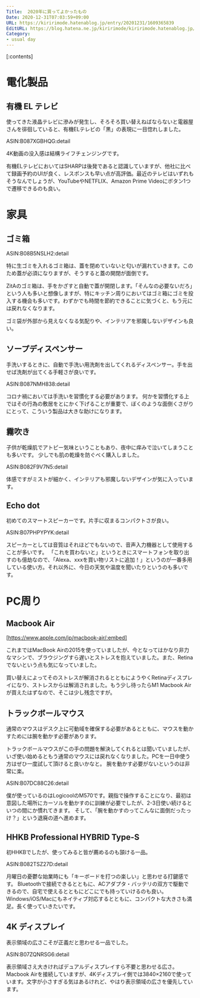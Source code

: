 ```yaml
---
Title:  2020年に買ってよかったもの
Date: 2020-12-31T07:03:59+09:00
URL: https://kiririmode.hatenablog.jp/entry/20201231/1609365839
EditURL: https://blog.hatena.ne.jp/kiririmode/kiririmode.hatenablog.jp/atom/entry/26006613672147406
Category:
- usual day
---
```


[:contents]

# 電化製品

## 有機 EL テレビ

使ってきた液晶テレビに滲みが発生し、そろそろ買い替えねばならないと電器屋さんを徘徊していると、有機ELテレビの「黒」の表現に一目惚れしました。

ASIN:B087XGBHQG:detail

4K動画の没入感は結構ライフチェンジングです。

有機ELテレビにおいてはSHARPは後発であると認識していますが、他社に比べて録画予約のUIが良く、レスポンスも早い点が高評価。最近のテレビはいずれもそうなんでしょうが、YouTubeやNETFLIX、Amazon Prime Videoにボタン1つで遷移できるのも良い。

# 家具

## ゴミ箱

ASIN:B08B5NSLH2:detail

特に生ゴミを入れるゴミ箱は、蓋を閉めていないと匂いが漏れていきます。このため蓋が必須になりますが、そうすると蓋の開閉が面倒です。

ZitAのゴミ箱は、手をかざすと自動で蓋が開閉します。「そんなの必要ないだろ」という人も多いと想像しますが、特にキッチン周りにおいてはゴミ箱にゴミを投入する機会も多いです。わずかでも時間を節約できることに気づくと、もう元には戻れなくなります。

ゴミ袋が外部から見えなくなる気配りや、インテリアを邪魔しないデザインも良い。

## ソープディスペンサー

手洗いするときに、自動で手洗い用洗剤を出してくれるディスペンサー。手を出せば洗剤が出てくる手軽さが良いです。

ASIN:B087NMH838:detail

コロナ禍においては手洗いを習慣化する必要があります。
何かを習慣化する上ではその行為の敷居をとにかく下げることが重要で、ぼくのような面倒くさがりにとって、こういう製品は大きな助けになります。

## 霧吹き

子供が乾燥肌でアトピー気味ということもあり、夜中に痒みで泣いてしまうことも多いです。
少しでも肌の乾燥を防ぐべく購入しました。

ASIN:B082F9V7N5:detail

体感ですがミストが細かく、インテリアも邪魔しないデザインが気に入っています。

## Echo dot

初めてのスマートスピーカーです。片手に収まるコンパクトさが良い。

ASIN:B07PHPYPYK:detail

スピーカーとしては音質はそれほどでもないので、音声入力機器として使用することが多いです。
「これを買わないと」というときにスマートフォンを取り出すのも億劫なので、「Alexa、xxxを買い物リストに追加！」というのが一番多用している使い方。それ以外に、今日の天気や温度を聞いたりというのも多いです。

# PC周り

## Macbook Air

[https://www.apple.com/jp/macbook-air/:embed]

これまではMacBook Airの2015を使っていましたが、今となってはかなり非力なマシンで、ブラウジングすら遅いとストレスを抱えていました。また、Retinaでないという点も気になっていました。

買い替えによってそのストレスが解消されるとともにようやくRetinaディスプレイになり、ストレスからは解消されました。もう少し待ったらM1 Macbook Airが買えたはずなので、そこは少し残念ですが。

## トラックボールマウス

通常のマウスはデスク上に可動域を確保する必要があるとともに、マウスを動かすためには腕を動かす必要があります。

トラックボールマウスがこの手の問題を解決してくれるとは聞いていましたが、いざ使い始めるともう通常のマウスには戻れなくなりました。PCを一日中使う方はぜひ一度試して頂けると良いかなと。
腕を動かす必要がないというのは非常に楽。

ASIN:B07DC88C26:detail

僕が使っているのはLogicoolのM570です。親指で操作することになり、最初は意図した場所にカーソルを動かすのに訓練が必要でしたが、2-3日使い続けるといつの間にか慣れてきます。
そして、「腕を動かすのってこんなに面倒だったっけ？」という退廃の道へ進めます。

## HHKB Professional HYBRID Type-S

初HHKBでしたが、使ってみると皆が薦めるのも頷ける一品。

ASIN:B082TSZ27D:detail

月曜日の憂鬱な始業時にも「キーボードを打つの楽しい」と思わせる打鍵感です。 Bluetoothで接続できるとともに、ACアダプタ・バッテリの双方で駆動できるので、自宅で使えるとともにどこにでも持っていけるのも良い。
Windows/iOS/Macにもネイティブ対応するとともに、コンパクトな大きさも満足。長く使っていきたいです。

## 4K ディスプレイ

表示領域の広さこそが正義だと思わせる一品でした。

ASIN:B07ZQNRSG6:detail

表示領域さえ大きければデュアルディスプレイすら不要と思わせる広さ。Macbook Airを接続していますが、4Kディスプレイ側では3840×2160で使っています。文字が小さすぎる気はあるけれど、やはり表示領域の広さを優先しています。
